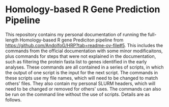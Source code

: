 # Homology-based R Gene Prediction Pipeline

This repository contains my personal documentation of running the full-length Homology-based R gene Prediciton pipeline from https://github.com/AndolfoG/HRP?tab=readme-ov-file#5. This includes the commands from the official documentation with some minor modificaitons, plus commands for steps that were not explained in the documentation, such as filtering the protein fasta list to genes identified in the early analyses. These commands are all contained in a series of scripts, in which the output of one script is the input for the next script. The commands in these scripts use my file names, which will need to be changed to match others' files. They also contain my personal SLURM headers, which will need to be changed or removed for others' uses. The commands can also be run on the command line without the use of scripts. Details are as follows.


